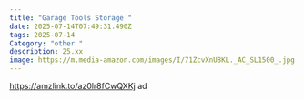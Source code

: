 ```yaml
---
title: "Garage Tools Storage "
date: 2025-07-14T07:49:31.490Z
tags: 2025-07-14
Category: "other "
description: 25.xx
image: https://m.media-amazon.com/images/I/71ZcvXnU8KL._AC_SL1500_.jpg
---
```

https://amzlink.to/az0lr8fCwQXKj ad